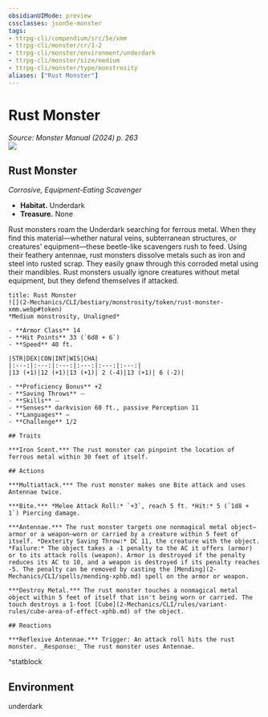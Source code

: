 ```yaml
---
obsidianUIMode: preview
cssclasses: json5e-monster
tags:
- ttrpg-cli/compendium/src/5e/xmm
- ttrpg-cli/monster/cr/1-2
- ttrpg-cli/monster/environment/underdark
- ttrpg-cli/monster/size/medium
- ttrpg-cli/monster/type/monstrosity
aliases: ["Rust Monster"]
---
```

# Rust Monster
*Source: Monster Manual (2024) p. 263*  
![](2-Mechanics/CLI/bestiary/monstrosity/img/rust-monster.webp#right)

## Rust Monster

*Corrosive, Equipment-Eating Scavenger*

- **Habitat.** Underdark  
- **Treasure.** None  

Rust monsters roam the Underdark searching for ferrous metal. When they find this material—whether natural veins, subterranean structures, or creatures' equipment—these beetle-like scavengers rush to feed. Using their feathery antennae, rust monsters dissolve metals such as iron and steel into rusted scrap. They easily gnaw through this corroded metal using their mandibles. Rust monsters usually ignore creatures without metal equipment, but they defend themselves if attacked.

```ad-statblock
title: Rust Monster
![](2-Mechanics/CLI/bestiary/monstrosity/token/rust-monster-xmm.webp#token)
*Medium monstrosity, Unaligned*

- **Armor Class** 14 
- **Hit Points** 33 (`6d8 + 6`) 
- **Speed** 40 ft.

|STR|DEX|CON|INT|WIS|CHA|
|:---:|:---:|:---:|:---:|:---:|:---:|
|13 (+1)|12 (+1)|13 (+1)| 2 (-4)|13 (+1)| 6 (-2)|

- **Proficiency Bonus** +2
- **Saving Throws** ⏤
- **Skills** ⏤
- **Senses** darkvision 60 ft., passive Perception 11
- **Languages** —
- **Challenge** 1/2

## Traits

***Iron Scent.*** The rust monster can pinpoint the location of ferrous metal within 30 feet of itself.

## Actions

***Multiattack.*** The rust monster makes one Bite attack and uses Antennae twice.

***Bite.*** *Melee Attack Roll:* `+3`, reach 5 ft. *Hit:* 5 (`1d8 + 1`) Piercing damage.

***Antennae.*** The rust monster targets one nonmagical metal object—armor or a weapon—worn or carried by a creature within 5 feet of itself. *Dexterity Saving Throw:* DC 11, the creature with the object. *Failure:* The object takes a -1 penalty to the AC it offers (armor) or to its attack rolls (weapon). Armor is destroyed if the penalty reduces its AC to 10, and a weapon is destroyed if its penalty reaches -5. The penalty can be removed by casting the [Mending](2-Mechanics/CLI/spells/mending-xphb.md) spell on the armor or weapon.

***Destroy Metal.*** The rust monster touches a nonmagical metal object within 5 feet of itself that isn't being worn or carried. The touch destroys a 1-foot [Cube](2-Mechanics/CLI/rules/variant-rules/cube-area-of-effect-xphb.md) of the object.

## Reactions

***Reflexive Antennae.*** Trigger: An attack roll hits the rust monster. _Response:_ The rust monster uses Antennae.
```
^statblock

## Environment

underdark